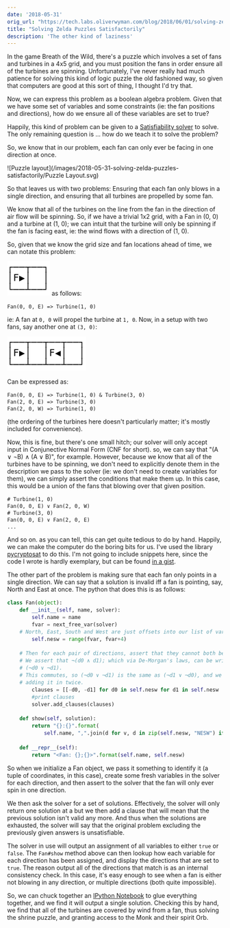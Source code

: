 ```yaml
---
date: '2018-05-31'
orig_url: "https://tech.labs.oliverwyman.com/blog/2018/06/01/solving-zelda-puzzles-satisfactorily/"
title: "Solving Zelda Puzzles Satisfactorily"
description: 'The other kind of laziness'
---
```


In the game Breath of the Wild, there's a puzzle which involves a set of fans and turbines in a 4x5 grid, and you must position the fans in order ensure all of the turbines are spinning. Unfortunately, I've never really had much patience for solving this kind of logic puzzle the old fashioned way, so given that computers are good at this sort of thing, I thought I'd try that.<!--more--> 

Now, we can express this problem as a boolean algebra problem. Given that we have some set of variables and some constraints (ie: the fan positions and directions), how do we ensure all of these variables are set to true?

Happily, this kind of problem can be given to a [Satisfiability solver](https://en.wikipedia.org/wiki/Boolean_satisfiability_problem) to solve. The only remaining question is ... how do we teach it to solve the problem?

So, we know that in our problem, each fan can only ever be facing in one direction at once. 

![Puzzle layout](/images/2018-05-31-solving-zelda-puzzles-satisfactorily/Puzzle Layout.svg)

So that leaves us with two problems: Ensuring that each fan only blows in a single direction, and ensuring that all turbines are propelled by some fan.

We know that all of the turbines on the line from the fan in the direction of air flow will be spinning. So, if we have a trivial 1x2 grid, with a Fan in (0, 0) and a turbine at (1, 0); we can intuit that the turbine will only be spinning if the fan is facing east, ie: the wind flows with a direction of (1, 0).

So, given that we know the grid size and fan locations ahead of time, we can notate this problem:


![two cell layout](/images/2018-05-31-solving-zelda-puzzles-satisfactorily/two-cells-layout.svg)
as follows:
```
Fan(0, 0, E) => Turbine(1, 0)
```

ie: A fan at `0, 0` will propel the turbine at `1, 0`.
Now, in a setup with two fans, say another one at `(3, 0)`:

![four cell layout](/images/2018-05-31-solving-zelda-puzzles-satisfactorily/four-cells-layout.svg)


Can be expressed as:

```
Fan(0, 0, E) => Turbine(1, 0) & Turbine(3, 0)
Fan(2, 0, E) => Turbine(3, 0)
Fan(2, 0, W) => Turbine(1, 0)
```

(the ordering of the turbines here doesn't particularly matter; it's mostly included for convenience).

Now, this is fine, but there's one small hitch; our solver will only accept input in Conjunective Normal Form (CNF for short). so, we can say that "(A ∨ ¬B) ∧ (A ∨ B)", for example. However, because we know that all of the turbines have to be spinning, we don't need to explicitly denote them in the description we pass to the solver (ie: we don't need to create variables for them), we can simply assert the conditions that make them up. In this case, this would be a union of the fans that blowing over that given position.

```
# Turbine(1, 0)
Fan(0, 0, E) ∨ Fan(2, 0, W)
# Turbine(3, 0)
Fan(0, 0, E) ∨ Fan(2, 0, E)
...
```

And so on. as you can tell, this can get quite tedious to do by hand. Happily, we can make the computer do the boring bits for us. I've used the library [pycryptosat](https://pypi.org/project/pycryptosat/) to do this. I'm not going to include snippets here, since the code I wrote is hardly exemplary, but can be found [in a gist](https://gist.github.com/cstorey/05e94f825362defd5a04a1699322ca5e).

The other part of the problem is making sure that each fan only points in a single direction. We can say that a solution is invalid iff a fan is pointing, say, North and East at once. The python that does this is as follows:

```python
class Fan(object):
    def __init__(self, name, solver):
        self.name = name
        fvar = next_free_var(solver)
	# North, East, South and West are just offsets into our list of variables.
        self.nesw = range(fvar, fvar+4)
        
	# Then for each pair of directions, assert that they cannot both be set. 
	# We assert that ¬(d0 ∧ d1); which via De-Morgan's laws, can be written as:
	# (¬d0 ∨ ¬d1).
	# This commutes, so (¬d0 ∨ ¬d1) is the same as (¬d1 ∨ ¬d0), and we can avoid
	# adding it in twice.
        clauses = [[-d0, -d1] for d0 in self.nesw for d1 in self.nesw  if d0 > d1]
        #print clauses
        solver.add_clauses(clauses)

    def show(self, solution):
        return "{}:{}".format(
            self.name, ",".join(d for v, d in zip(self.nesw, "NESW") if solution[v]))

    def __repr__(self):
        return "<Fan: {};{}>".format(self.name, self.nesw)
```

So when we initialize a Fan object, we pass it something to identify it (a tuple of coordinates, in this case), create some fresh variables in the solver for each direction, and then assert to the solver that the fan will only ever spin in one direction.

We then ask the solver for a set of solutions. Effectively, the solver will only return one solution at a but we then add a clause that will mean that the previous solution isn't valid any more. And thus when the solutions are exhausted, the solver will say that the original problem excluding the previously given answers is unsatisfiable.

The solver in use will output an assignment of all variables to either `true` or `false`. The `Fan#show` method above can then lookup how each variable for each direction has been assigned, and display the directions that are set to `true`. The reason output all of the directions that match is as an internal consistency check. In this case, it's easy enough to see when a fan is either not blowing in any direction, or multiple directions (both quite impossible).

So, we can chuck together an [IPython Notebook](https://gist.github.com/cstorey-owl/d98f24cc17ef0fdaeacb977976cc8789) to glue everything together, and we find it will output a single solution. Checking this by hand, we find that all of the turbines are covered by wind from a fan, thus solving the shrine puzzle, and granting access to the Monk and their spirit Orb.
